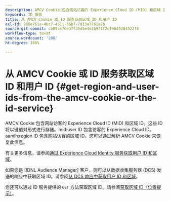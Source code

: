 ```yaml
---
description: AMCV Cookie 包含网站访客的 Experience Cloud ID (MID) 和区域 ID。这些 ID 将以键值对形式进行存储。mid user ID 包含访客的 Experience Cloud ID。aamlh region ID 包含网站访客的区域 ID。您可以通过解析 AMCV Cookie 来恢复此信息。
keywords: ID 服务
title: 从 AMCV Cookie 或 ID 服务获取区域 ID 和用户 ID
exl-id: 986e761e-4bc7-4511-86b7-7d13a7761a2b
source-git-commit: cb89ac70e37f35d5e4e2b971f2df9645304522f8
workflow-type: tm+mt
source-wordcount: '208'
ht-degree: 100%

---
```


# 从 AMCV Cookie 或 ID 服务获取区域 ID 和用户 ID {#get-region-and-user-ids-from-the-amcv-cookie-or-the-id-service}

AMCV Cookie 包含网站访客的 Experience Cloud ID (MID) 和区域 ID。这些 ID 将以键值对形式进行存储。mid:user ID 包含访客的 Experience Cloud ID。aamlh:region ID 包含网站访客的区域 ID。您可以通过解析 AMCV Cookie 来恢复此信息。

有关更多信息，请参阅[通过 Experience Cloud Identity 服务获取用户 ID 和区域](https://experienceleague.adobe.com/docs/audience-manager/user-guide/api-and-sdk-code/dcs/dcs-apis/dcs-mcid-ids.html?lang=zh-Hans)。

如果您是 [!DNL Audience Manager] 客户，则可以从数据收集服务器 (DCS) 发送的响应中获取区域 ID。请参阅[从 DCS 响应中获取用户 ID 和区域](https://experienceleague.adobe.com/docs/audience-manager/user-guide/api-and-sdk-code/dcs/dcs-apis/dcs-aam-ids.html?lang=zh-Hans)。

您还可以通过 ID 服务提供的 `GET` 方法获取区域 ID。请参阅[获取区域 ID（位置提示）](../library/get-set/getlocationhint.md#reference-a761030ff06c4439946bb56febf42d4c)。
